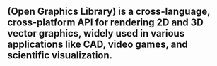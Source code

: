 ## (Open Graphics Library) is a cross-language, cross-platform API for rendering 2D and 3D vector graphics, widely used in various applications like CAD, video games, and scientific visualization. 

